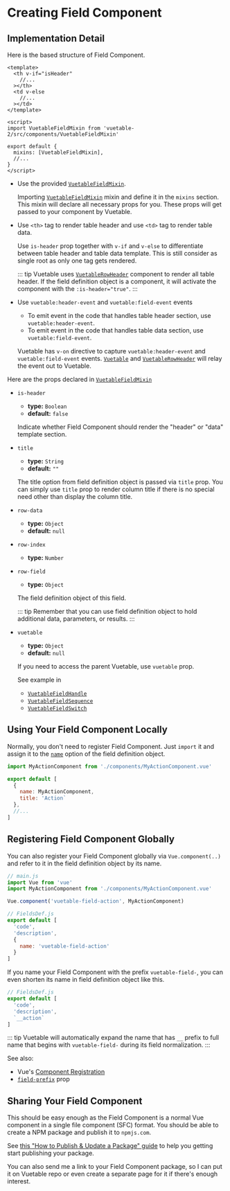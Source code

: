 # Creating Field Component

## Implementation Detail   

Here is the based structure of Field Component.
```vue
<template>
  <th v-if="isHeader"
    //...
  ></th>
  <td v-else
    //...
  ></td>
</template>

<script>
import VuetableFieldMixin from 'vuetable-2/src/components/VuetableFieldMixin'

export default {
  mixins: [VuetableFieldMixin],
  //...
}
</script>
```

- Use the provided [`VuetableFieldMixin`](../api/field/mixin.md).

  Importing [`VuetableFieldMixin`](../api/field/mixin.md) mixin and define it in the `mixins` section. This mixin will declare all necessary props for you. These props will get passed to your component by Vuetable.

- Use `<th>` tag to render table header and use `<td>` tag to render table data.  

  Use `is-header` prop together with `v-if` and `v-else` to differentiate between table header and table data template. This is still consider as single root as only one tag gets rendered. 

  ::: tip
  Vuetable uses [`VuetableRowHeader`](../api/row/header.md) component to render all table header. If the field definition object is a component, it will activate the component with the `:is-header="true"`.
  :::

- Use `vuetable:header-event` and `vuetable:field-event` events
  - To emit event in the code that handles table header section, use `vuetable:header-event`.
  - To emit event in the code that handles table data section, use `vuetable:field-event`.
  
  Vuetable has `v-on` directive to capture `vuetable:header-event` and `vuetable:field-event` events. [`Vuetable`](../api/vuetable/properties.md) and [`VuetableRowHeader`](../api/row/header.md) will relay the event out to Vuetable.

Here are the props declared in [`VuetableFieldMixin`](../api/field/mixin.md)

- `is-header`
  - **type:** `Boolean`
  - **default:** `false`

  Indicate whether Field Component should render the "header" or "data" template section.

- `title`
  - **type:** `String`
  - **default:** `""`   
  
  The title option from field definition object is passed via `title` prop. You can simply use `title` prop to render column title if there is no special need other than display the column title.
  
- `row-data`
  - **type:** `Object`
  - **default:** `null`

- `row-index`
  - **type:** `Number`
  
- `row-field`   
  - **type:** `Object`
  
  The field definition object of this field. 
  
  ::: tip
  Remember that you can use field definition object to hold additional data, parameters, or results.
  :::

- `vuetable`    
  - **type:** `Object`
  - **default:** `null`

  If you need to access the parent Vuetable, use `vuetable` prop.


  See example in
  - [`VuetableFieldHandle`]() 
  - [`VuetableFieldSequence`]()
  - [`VuetableFieldSwitch`]()

## Using Your Field Component Locally

Normally, you don't need to register Field Component. Just `import` it and assign it to the [`name`](./fields-definition.html#name) option of the field definition object.

```javascript
import MyActionComponent from './components/MyActionComponent.vue'

export default [
  {
    name: MyActionComponent,
    title: 'Action`
  },
  //...  
]
```

## Registering Field Component Globally

You can also register your Field Component globally via `Vue.component(..)` and refer to it in the field definition object by its name.

```javascript
// main.js
import Vue from 'vue'
import MyActionComponent from './components/MyActionComponent.vue'

Vue.component('vuetable-field-action', MyActionComponent)
```

```javascript
// FieldsDef.js
export default [
  'code',
  'description',
  { 
    name: 'vuetable-field-action'
  }
]
```

If you name your Field Component with the prefix `vuetable-field-`, you can even shorten its name in field definition object like this.

```javascript
// FieldsDef.js
export default [
  'code',
  'description',
  `__action`
]
```

::: tip
Vuetable will automatically expand the name that has `__` prefix to full name that begins with `vuetable-field-` during its field normalization.
:::

See also:
- Vue's [Component Registration](https://vuejs.org/v2/guide/components-registration.html)
- [`field-prefix`](../api/vuetable/properties.md#field-prefix) prop

## Sharing Your Field Component

This should be easy enough as the Field Component is a normal Vue component in a single file component (SFC) format. You should be able to create a NPM package and publish it to `npmjs.com`. 

See [this "How to Publish & Update a Package" guide](https://docs.npmjs.com/getting-started/publishing-npm-packages) to help you getting start publishing your package.

You can also send me a link to your Field Component package, so I can put it on Vuetable repo or even create a separate page for it if there's enough interest.
